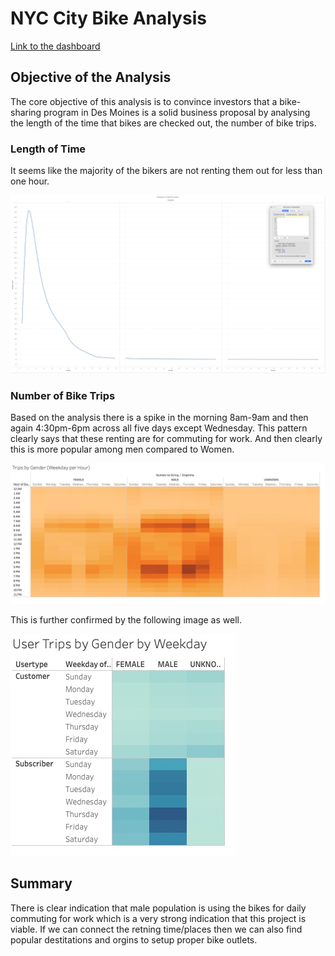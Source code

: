 # NYC City Bike Analysis

[Link to the dashboard](https://public.tableau.com/app/profile/thilini.fernando/viz/)

## Objective of the Analysis

The core objective of this analysis is to convince investors that a bike-sharing program in Des Moines is a solid business proposal by analysing the length of the time that bikes are checked out, the number of bike trips.

### Length of Time

It seems like the majority of the bikers are not renting them out for less than one hour.

![Checkout Times](https://github.com/thilinimfdo/NYC_City_Bike/blob/main/images/Checkout_Times_for_Users.jpg)

### Number of Bike Trips

Based on the analysis there is a spike in the morning 8am-9am and then again 4:30pm-6pm across all five days except Wednesday. This pattern clearly says that these renting are for commuting for work. And then clearly this is more popular among men compared to Women.

![Checkout Times](https://github.com/thilinimfdo/NYC_City_Bike/blob/main/images/trips_by_gender_weekday_per_hour.jpg)

This is further confirmed by the following image as well.

![Checkout Times](https://github.com/thilinimfdo/NYC_City_Bike/blob/main/images/user_trips_by_gender_by_weekday.jpg)

## Summary

There is clear indication that male population is using the bikes for daily commuting for work which is a very strong indication that this project is viable. If we can connect the retning time/places then we can also find popular destitations and orgins to setup proper bike outlets.
